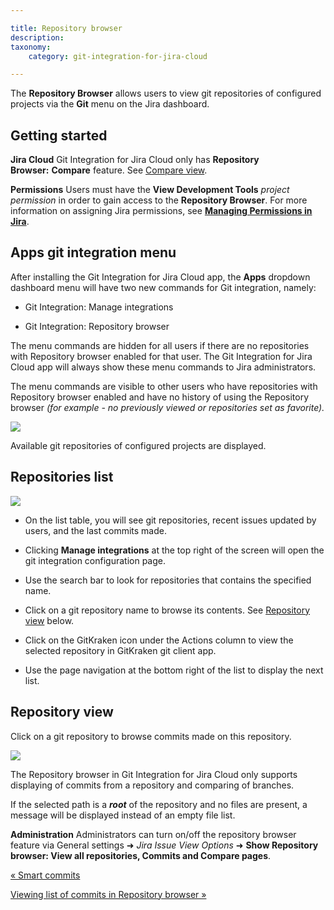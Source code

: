 ```yaml
---

title: Repository browser
description:
taxonomy:
    category: git-integration-for-jira-cloud

---
```

The **Repository Browser** allows users to view git repositories of configured projects via the **Git** menu on the Jira dashboard.

## Getting started

**Jira Cloud**
Git Integration for Jira Cloud only has **Repository Browser:** **Compare** feature. See [Compare view](/wiki/spaces/GITCLOUD/pages/1923025590/Comparing+branches+or+tags+in+Repository+browser).

**Permissions**
Users must have the **View Development Tools** _project permission_ in order to gain access to the **Repository Browser**. For more information on assigning Jira permissions, see [**Managing Permissions in Jira**](https://confluence.atlassian.com/display/Jira/Managing+Global+Permissions).

## Apps git integration menu

After installing the Git Integration for Jira Cloud app, the **Apps** dropdown dashboard menu will have two new commands for Git integration, namely:

*   Git Integration: Manage integrations

*   Git Integration: Repository browser


The menu commands are hidden for all users if there are no repositories with Repository browser enabled for that user. The Git Integration for Jira Cloud app will always show these menu commands to Jira administrators.

The menu commands are visible to other users who have repositories with Repository browser enabled and have no history of using the Repository browser _(for example - no previously viewed or repositories set as favorite)._

![](https://bigbrassband.atlassian.net/wiki/download/attachments/1923025500/gitcloud-repo-browser-page-access.png?version=2&modificationDate=1650260719272&cacheVersion=1&api=v2)

Available git repositories of configured projects are displayed.

## Repositories list

![](https://bigbrassband.atlassian.net/wiki/download/attachments/1923025500/gitcloud-repo-browser-page-list.png?version=1&modificationDate=1650260840880&cacheVersion=1&api=v2)

*   On the list table, you will see git repositories, recent issues updated by users, and the last commits made.

*   Clicking **Manage integrations** at the top right of the screen will open the git integration configuration page.

*   Use the search bar to look for repositories that contains the specified name.

*   Click on a git repository name to browse its contents. See [Repository view](#Repository-view) below.

*   Click on the GitKraken icon under the Actions column to view the selected repository in GitKraken git client app.

*   Use the page navigation at the bottom right of the list to display the next list.


## Repository view

Click on a git repository to browse commits made on this repository.

![](https://bigbrassband.atlassian.net/wiki/download/attachments/1923025500/gitcloud-repo-browser-page-repoview-list.png?version=2&modificationDate=1650263383860&cacheVersion=1&api=v2)

The Repository browser in Git Integration for Jira Cloud only supports displaying of commits from a repository and comparing of branches.

If the selected path is a _**root**_ of the repository and no files are present, a message will be displayed instead of an empty file list.

**Administration**
Administrators can turn on/off the repository browser feature via General settings ➜ _Jira Issue View Options_ ➜ **Show Repository browser: View all repositories, Commits and Compare pages**.

[« Smart commits](/git-integration-for-jira-cloud/smart-commits-gij-cloud/)

[Viewing list of commits in Repository browser »](/git-integration-for-jira-cloud/viewing-list-of-commits-in-repository-browser-gij-cloud)


